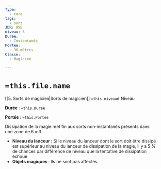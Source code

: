 ```yaml
---
Type:
  - core
tags:
  - sort
JDR: OSE
niveau: 3
Duree:
  - Instantanée
Portee:
  - 36 mètres
Classe:
  - Magicien

---
```

# `=this.file.name`  

[[5. Sorts de magicien|Sorts de magicien]] `=this.niveau`e Niveau

**Durée** : `=this.Duree` 

**Portée** : `=this.Portee`

Dissipation de la magie met fin aux sorts non-instantanés présents dans une zone de 6 m3.

- **Niveau du lanceur** : Si le niveau du lanceur dont le sort doit être dissipé est supérieur au niveau du lanceur de dissipation de la magie, il y a 5 % de chances par différence de niveau que la tentative de dissipation échoue.
- **Objets magiques** : Ils ne sont pas affectés.